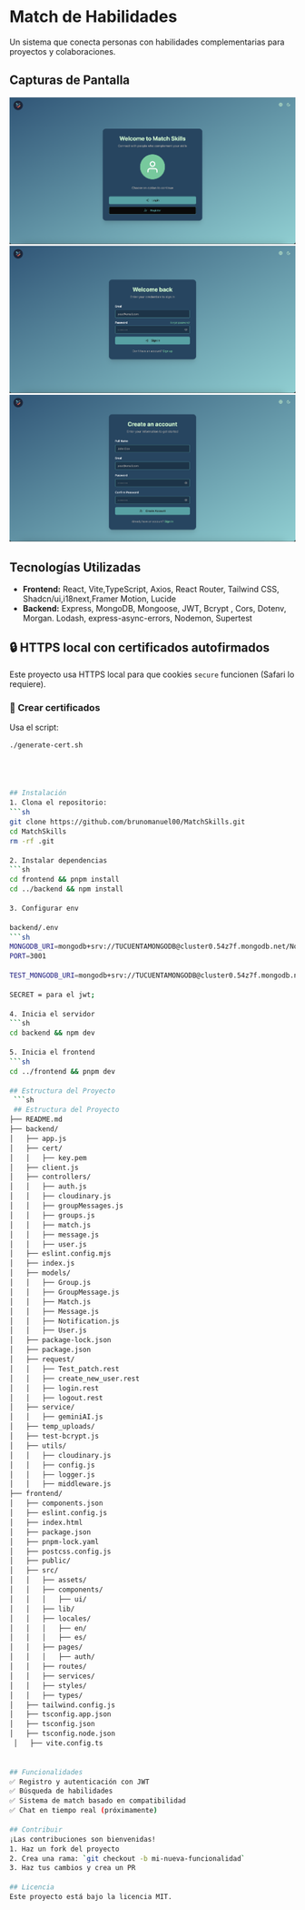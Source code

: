# Match de Habilidades

Un sistema que conecta personas con habilidades complementarias para proyectos y colaboraciones.

## Capturas de Pantalla
![Vista Principal](./screenshots/principal.png)
![Login](./screenshots/login.png)
![Registro](./screenshots/register.png)

## Tecnologías Utilizadas
- **Frontend:** React, Vite,TypeScript, Axios, React Router, Tailwind CSS, Shadcn/ui,i18next,Framer Motion, Lucide
- **Backend:** Express, MongoDB, Mongoose, JWT, Bcrypt , Cors, Dotenv, Morgan. Lodash, express-async-errors, Nodemon, Supertest

## 🔒 HTTPS local con certificados autofirmados

Este proyecto usa HTTPS local para que cookies `secure` funcionen (Safari lo requiere).

### 🧪 Crear certificados

Usa el script:
   ```bash
   ./generate-cert.sh




## Instalación
1. Clona el repositorio:
   ```sh
   git clone https://github.com/brunomanuel00/MatchSkills.git
   cd MatchSkills
   rm -rf .git

2. Instalar dependencias
   ```sh
   cd frontend && pnpm install
   cd ../backend && npm install

3. Configurar env

   backend/.env
   ```sh
   MONGODB_URI=mongodb+srv://TUCUENTAMONGODB@cluster0.54z7f.mongodb.net/NombreRegistro?retryWrites=true&w=majority&appName=Cluster0
   PORT=3001

   TEST_MONGODB_URI=mongodb+srv://TUCUENTAMONGODB@cluster0.54z7f.mongodb.net/TestNombreRegistro?retryWrites=true&w=majority

   SECRET = para el jwt;

4. Inicia el servidor
   ```sh
   cd backend && npm dev

5. Inicia el frontend
   ```sh
   cd ../frontend && pnpm dev

## Estructura del Proyecto
    ```sh
    ## Estructura del Proyecto
   ├── README.md
   ├── backend/
   │   ├── app.js
   │   ├── cert/
   │   │   ├── key.pem
   │   ├── client.js
   │   ├── controllers/
   │   │   ├── auth.js
   │   │   ├── cloudinary.js
   │   │   ├── groupMessages.js
   │   │   ├── groups.js
   │   │   ├── match.js
   │   │   ├── message.js
   │   │   ├── user.js
   │   ├── eslint.config.mjs
   │   ├── index.js
   │   ├── models/
   │   │   ├── Group.js
   │   │   ├── GroupMessage.js
   │   │   ├── Match.js
   │   │   ├── Message.js
   │   │   ├── Notification.js
   │   │   ├── User.js
   │   ├── package-lock.json
   │   ├── package.json
   │   ├── request/
   │   │   ├── Test_patch.rest
   │   │   ├── create_new_user.rest
   │   │   ├── login.rest
   │   │   ├── logout.rest
   │   ├── service/
   │   │   ├── geminiAI.js
   │   ├── temp_uploads/
   │   ├── test-bcrypt.js
   │   ├── utils/
   │   │   ├── cloudinary.js
   │   │   ├── config.js
   │   │   ├── logger.js
   │   │   ├── middleware.js
   ├── frontend/
   │   ├── components.json
   │   ├── eslint.config.js
   │   ├── index.html
   │   ├── package.json
   │   ├── pnpm-lock.yaml
   │   ├── postcss.config.js
   │   ├── public/
   │   ├── src/
   │   │   ├── assets/
   │   │   ├── components/
   │   │   │   ├── ui/
   │   │   ├── lib/
   │   │   ├── locales/
   │   │   │   ├── en/
   │   │   │   ├── es/
   │   │   ├── pages/
   │   │   │   ├── auth/
   │   │   ├── routes/
   │   │   ├── services/
   │   │   ├── styles/
   │   │   ├── types/
   │   ├── tailwind.config.js
   │   ├── tsconfig.app.json
   │   ├── tsconfig.json
   │   ├── tsconfig.node.json
    │   ├── vite.config.ts


## Funcionalidades
✅ Registro y autenticación con JWT  
✅ Búsqueda de habilidades  
✅ Sistema de match basado en compatibilidad  
✅ Chat en tiempo real (próximamente)

## Contribuir
¡Las contribuciones son bienvenidas!  
1. Haz un fork del proyecto  
2. Crea una rama: `git checkout -b mi-nueva-funcionalidad`  
3. Haz tus cambios y crea un PR  

## Licencia
Este proyecto está bajo la licencia MIT.